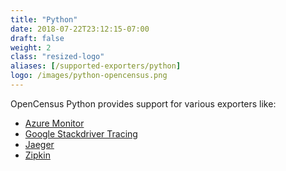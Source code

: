 ```yaml
---
title: "Python"
date: 2018-07-22T23:12:15-07:00
draft: false
weight: 2
class: "resized-logo"
aliases: [/supported-exporters/python]
logo: /images/python-opencensus.png
---
```


OpenCensus Python provides support for various exporters like:

* [Azure Monitor](/supported-exporters/python/applicationinsights)
* [Google Stackdriver Tracing](/supported-exporters/python/stackdriver/)
* [Jaeger](/supported-exporters/python/jaeger)
* [Zipkin](/supported-exporters/python/zipkin)
